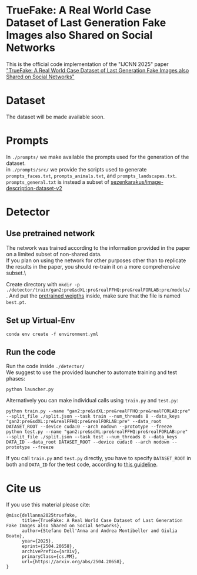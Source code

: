 # TrueFake: A Real World Case Dataset of Last Generation Fake Images also Shared on Social Networks

This is the official code implementation of the "IJCNN 2025" paper ["TrueFake: A Real World Case Dataset of Last Generation Fake Images also Shared on Social Networks"](https://arxiv.org/abs/2504.20658)

# Dataset
The dataset will be made available soon.

# Prompts
In ```./prompts/``` we make available the prompts used for the generation of the dataset.\
in ```./prompts/src/``` we provide the scripts used to generate ```prompts_faces.txt```, ```prompts_animals.txt```, and ```prompts_landscapes.txt```.\
```prompts_general.txt``` is instead a subset of [sezenkarakus/image-description-dataset-v2](https://huggingface.co/datasets/sezenkarakus/image-description-dataset-v2)

# Detector

## Use pretrained network
The network was trained according to the information provided in the paper on a limited subset of non-shared data.\
If you plan on using the network for other purposes other than to replicate the results in the paper, you should re-train it on a more comprehensive subset.\

Create directory with ```mkdir -p ./detector/train/gan2:pre&sdXL:pre&realFFHQ:pre&realFORLAB:pre/models/```.
And put the [pretrained weigths](https://drive.usercontent.google.com/download?id=1m0b8HZuOCcF_-l2-GJBi3C22RuG5UDvU&export=download) inside, make sure that the file is named ```best.pt```.

## Set up Virtual-Env
```
conda env create -f environment.yml
```

## Run the code
Run the code inside ```./detector/```\
We suggest to use the provided launcher to automate training and test phases:
```
python launcher.py
```

Alternatively you can make individual calls using ```train.py``` and ```test.py```:
```
python train.py --name "gan2:pre&sdXL:pre&realFFHQ:pre&realFORLAB:pre" --split_file ./split.json --task train --num_threads 8 --data_keys "gan2:pre&sdXL:pre&realFFHQ:pre&realFORLAB:pre" --data_root DATASET_ROOT --device cuda:0 --arch nodown --prototype --freeze
python test.py --name "gan2:pre&sdXL:pre&realFFHQ:pre&realFORLAB:pre" --split_file ./split.json --task test --num_threads 8 --data_keys DATA_ID --data_root DATASET_ROOT --device cuda:0 --arch nodown --prototype --freeze
```
If you call ```train.py``` and ```test.py``` directly, you have to specify ```DATASET_ROOT``` in both and ```DATA_ID``` for the test code, according to [this guideline](detector/README.md).

# Cite us
If you use this material please cite:

```
@misc{dellanna2025truefake,
      title={TrueFake: A Real World Case Dataset of Last Generation Fake Images also Shared on Social Networks}, 
      author={Stefano Dell'Anna and Andrea Montibeller and Giulia Boato},
      year={2025},
      eprint={2504.20658},
      archivePrefix={arXiv},
      primaryClass={cs.MM},
      url={https://arxiv.org/abs/2504.20658}, 
}
```
